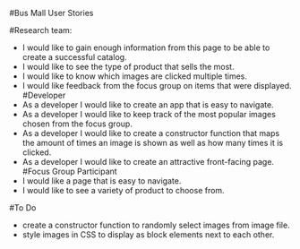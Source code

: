 #Bus Mall User Stories

#Research team:
  * I would like to gain enough information from this page to be able to create a successful catalog.
  * I would like to see the type of product that sells the most.
  * I would like to know which images are clicked multiple times.
  * I would like feedback from the focus group on items that were displayed.
#Developer
  * As a developer I would like to create an app that is easy to navigate.
  * As a developer I would like to keep track of the most popular images chosen from the focus group.
  * As a developer I would like to create a constructor function that maps the amount of times an image is shown as well as how many times it is clicked.
  * As a developer I would like to create an attractive front-facing page.
#Focus Group Participant
  * I would like a page that is easy to navigate.
  * I would like to see a variety of product to choose from.

#To Do

  * create a constructor function to randomly select images from image file.
  * style images in CSS to display as block elements next to each other.
